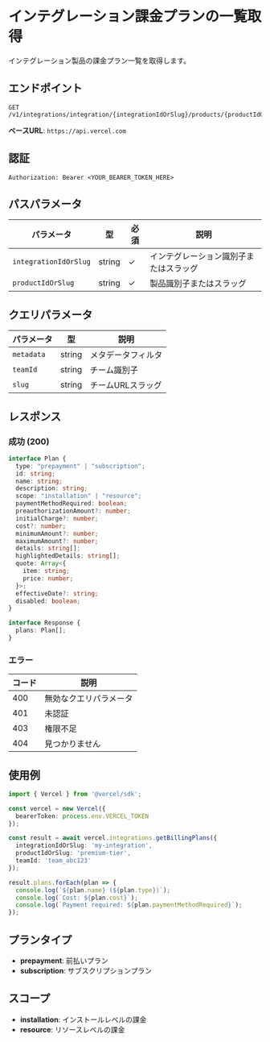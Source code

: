 # インテグレーション課金プランの一覧取得

インテグレーション製品の課金プラン一覧を取得します。

## エンドポイント

```
GET /v1/integrations/integration/{integrationIdOrSlug}/products/{productIdOrSlug}/plans
```

**ベースURL**: `https://api.vercel.com`

## 認証

```
Authorization: Bearer <YOUR_BEARER_TOKEN_HERE>
```

## パスパラメータ

| パラメータ | 型 | 必須 | 説明 |
|----------|------|------|------|
| `integrationIdOrSlug` | string | ✓ | インテグレーション識別子またはスラッグ |
| `productIdOrSlug` | string | ✓ | 製品識別子またはスラッグ |

## クエリパラメータ

| パラメータ | 型 | 説明 |
|----------|------|------|
| `metadata` | string | メタデータフィルタ |
| `teamId` | string | チーム識別子 |
| `slug` | string | チームURLスラッグ |

## レスポンス

### 成功 (200)

```typescript
interface Plan {
  type: "prepayment" | "subscription";
  id: string;
  name: string;
  description: string;
  scope: "installation" | "resource";
  paymentMethodRequired: boolean;
  preauthorizationAmount?: number;
  initialCharge?: number;
  cost?: number;
  minimumAmount?: number;
  maximumAmount?: number;
  details: string[];
  highlightedDetails: string[];
  quote: Array<{
    item: string;
    price: number;
  }>;
  effectiveDate?: string;
  disabled: boolean;
}

interface Response {
  plans: Plan[];
}
```

### エラー

| コード | 説明 |
|-------|------|
| 400 | 無効なクエリパラメータ |
| 401 | 未認証 |
| 403 | 権限不足 |
| 404 | 見つかりません |

## 使用例

```typescript
import { Vercel } from '@vercel/sdk';

const vercel = new Vercel({
  bearerToken: process.env.VERCEL_TOKEN
});

const result = await vercel.integrations.getBillingPlans({
  integrationIdOrSlug: 'my-integration',
  productIdOrSlug: 'premium-tier',
  teamId: 'team_abc123'
});

result.plans.forEach(plan => {
  console.log(`${plan.name} (${plan.type})`);
  console.log(`Cost: ${plan.cost}`);
  console.log(`Payment required: ${plan.paymentMethodRequired}`);
});
```

## プランタイプ

- **prepayment**: 前払いプラン
- **subscription**: サブスクリプションプラン

## スコープ

- **installation**: インストールレベルの課金
- **resource**: リソースレベルの課金
